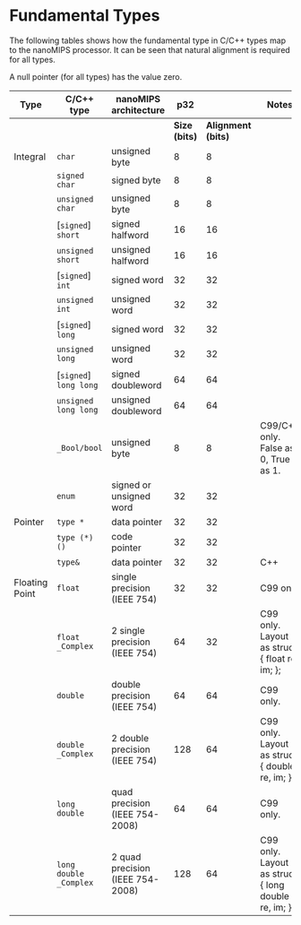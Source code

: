 # Fundamental Types

The following tables shows how the fundamental type in C/C++ types map to the
nanoMIPS processor. It can be seen that natural alignment is required for all
types.

A null pointer (for all types) has the value zero.

|Type  | C/C++ type      | nanoMIPS architecture   | p32 || Notes |
|------|-----------------|-------------------------|------|------|------|
|      |                 |                         | **Size (bits)**  | **Alignment (bits)**  | |
| Integral | `char`      | unsigned byte           | 8  | 8  |  | 
| |`signed char`         | signed byte             | 8  | 8  |    | 
| |`unsigned char`       | unsigned byte           | 8  | 8  |   | 
| |\[`signed`] `short`   | signed halfword         | 16 | 16 |   | 
| |`unsigned short`      | unsigned halfword       | 16 | 16 |   | 
| |\[`signed`] `int`     | signed word             | 32 | 32 |   | 
| |`unsigned int`        | unsigned word           | 32 | 32 |   | 
| |\[`signed`] `long`    | signed word             | 32 | 32 |   | 
| |`unsigned long`       | unsigned word           | 32 | 32 |   | 
| |\[`signed`] `long long` | signed doubleword     | 64 | 64 |   |
| |`unsigned long long`  | unsigned doubleword     | 64 | 64 |   | 
| |`_Bool/bool`          | unsigned byte           | 8  | 8  | C99/C++ only. False as 0, True as 1. |
| |`enum`                | signed or unsigned word | 32 | 32 |  | 
| Pointer  | `type *`    | data pointer            | 32 | 32 |   | 
| |`type (*) ()`         | code pointer            | 32 | 32 |   | 
| |`type&`               | data pointer            | 32 | 32 | C++ | 
| Floating Point | `float` | single precision (IEEE 754) | 32 | 32 | C99 only  | 
| |`float _Complex` | 2 single precision (IEEE 754)      | 64 | 32 | C99 only. Layout as struct { float re, im; }; | 
| |`double` | double precision (IEEE 754)                | 64 | 64 | C99 only. | 
| |`double _Complex` | 2 double precision (IEEE 754)     | 128| 64 | C99 only. Layout as  struct { double re, im; }; | 
| |`long double` | quad precision (IEEE 754-2008)        | 64 | 64 | C99 only. | 
| |`long double _Complex` | 2 quad precision (IEEE 754-2008) | 128 | 64 | C99 only. Layout as struct { long double re, im; }; | 
